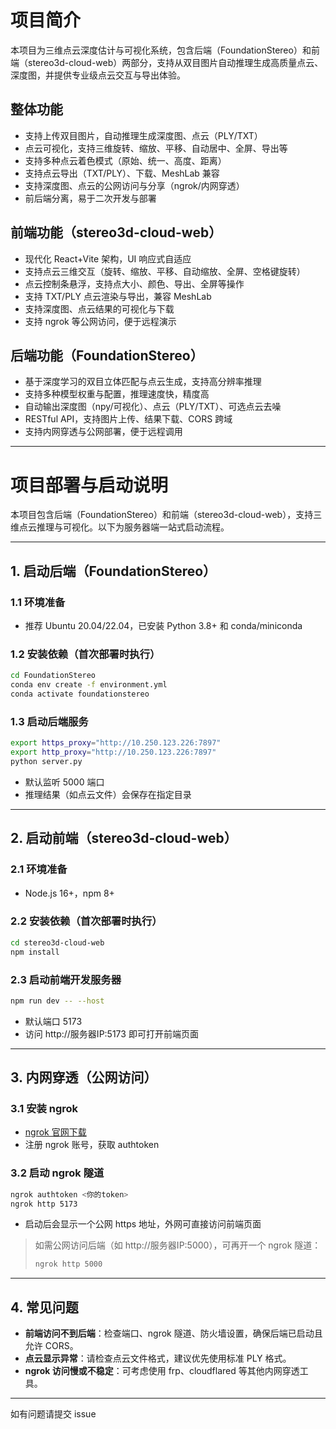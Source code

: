 # 项目简介

本项目为三维点云深度估计与可视化系统，包含后端（FoundationStereo）和前端（stereo3d-cloud-web）两部分，支持从双目图片自动推理生成高质量点云、深度图，并提供专业级点云交互与导出体验。

## 整体功能
- 支持上传双目图片，自动推理生成深度图、点云（PLY/TXT）
- 点云可视化，支持三维旋转、缩放、平移、自动居中、全屏、导出等
- 支持多种点云着色模式（原始、统一、高度、距离）
- 支持点云导出（TXT/PLY）、下载、MeshLab 兼容
- 支持深度图、点云的公网访问与分享（ngrok/内网穿透）
- 前后端分离，易于二次开发与部署

## 前端功能（stereo3d-cloud-web）
- 现代化 React+Vite 架构，UI 响应式自适应
- 支持点云三维交互（旋转、缩放、平移、自动缩放、全屏、空格键旋转）
- 点云控制条悬浮，支持点大小、颜色、导出、全屏等操作
- 支持 TXT/PLY 点云渲染与导出，兼容 MeshLab
- 支持深度图、点云结果的可视化与下载
- 支持 ngrok 等公网访问，便于远程演示

## 后端功能（FoundationStereo）
- 基于深度学习的双目立体匹配与点云生成，支持高分辨率推理
- 支持多种模型权重与配置，推理速度快，精度高
- 自动输出深度图（npy/可视化）、点云（PLY/TXT）、可选点云去噪
- RESTful API，支持图片上传、结果下载、CORS 跨域
- 支持内网穿透与公网部署，便于远程调用

---

# 项目部署与启动说明

本项目包含后端（FoundationStereo）和前端（stereo3d-cloud-web），支持三维点云推理与可视化。以下为服务器端一站式启动流程。

---

## 1. 启动后端（FoundationStereo）

### 1.1 环境准备
- 推荐 Ubuntu 20.04/22.04，已安装 Python 3.8+ 和 conda/miniconda

### 1.2 安装依赖（首次部署时执行）
```bash
cd FoundationStereo
conda env create -f environment.yml
conda activate foundationstereo
```

### 1.3 启动后端服务
```bash
export https_proxy="http://10.250.123.226:7897" 
export http_proxy="http://10.250.123.226:7897"
python server.py
```
- 默认监听 5000 端口
- 推理结果（如点云文件）会保存在指定目录

---

## 2. 启动前端（stereo3d-cloud-web）

### 2.1 环境准备
- Node.js 16+，npm 8+

### 2.2 安装依赖（首次部署时执行）
```bash
cd stereo3d-cloud-web
npm install
```

### 2.3 启动前端开发服务器
```bash
npm run dev -- --host
```
- 默认端口 5173
- 访问 http://服务器IP:5173 即可打开前端页面

---

## 3. 内网穿透（公网访问）

### 3.1 安装 ngrok
- [ngrok 官网下载](https://ngrok.com/download)
- 注册 ngrok 账号，获取 authtoken

### 3.2 启动 ngrok 隧道
```bash
ngrok authtoken <你的token>
ngrok http 5173
```
- 启动后会显示一个公网 https 地址，外网可直接访问前端页面

> 如需公网访问后端（如 http://服务器IP:5000），可再开一个 ngrok 隧道：
> ```bash
> ngrok http 5000
> ```

---

## 4. 常见问题

- **前端访问不到后端**：检查端口、ngrok 隧道、防火墙设置，确保后端已启动且允许 CORS。
- **点云显示异常**：请检查点云文件格式，建议优先使用标准 PLY 格式。
- **ngrok 访问慢或不稳定**：可考虑使用 frp、cloudflared 等其他内网穿透工具。

---

如有问题请提交 issue